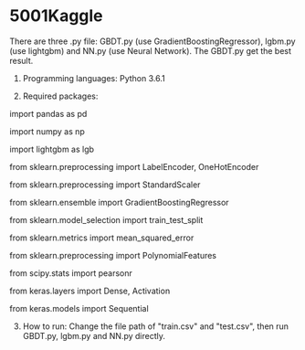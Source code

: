 # 5001Kaggle
There are three .py file: GBDT.py (use GradientBoostingRegressor), lgbm.py (use lightgbm) and NN.py (use Neural Network). The GBDT.py get the best result.

1. Programming languages: Python 3.6.1

2. Required packages:

import pandas as pd

import numpy as np

import lightgbm as lgb

from sklearn.preprocessing import LabelEncoder, OneHotEncoder

from sklearn.preprocessing import StandardScaler

from sklearn.ensemble import GradientBoostingRegressor

from sklearn.model_selection import train_test_split

from sklearn.metrics import mean_squared_error

from sklearn.preprocessing import PolynomialFeatures

from scipy.stats import pearsonr

from keras.layers import Dense, Activation

from keras.models import Sequential

3. How to run: 
Change the file path of "train.csv" and "test.csv", then run GBDT.py, lgbm.py and NN.py directly. 
